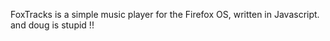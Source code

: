 FoxTracks is a simple music player for the Firefox OS, written in Javascript. 
and doug is stupid !!
